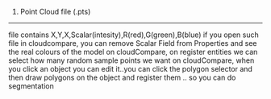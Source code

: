 1. Point Cloud file (.pts)
---
file contains X,Y,X,Scalar(intesity),R(red),G(green),B(blue)
if you open such file in cloudcompare, you can remove Scalar Field from Properties and see the real colours of the model
on cloudCompare, on register entities we can select how many random sample points we want
on cloudCompare, when you click an object you can edit it..you can click the polygon selector and then draw polygons on the object and register them .. so you can do segmentation

